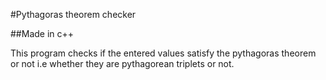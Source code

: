 #Pythagoras theorem checker

##Made in c++

This program checks if the entered values satisfy the pythagoras theorem or not i.e whether they are pythagorean triplets or not.
